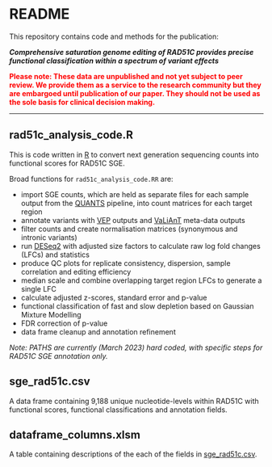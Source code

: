 # README

This repository contains code and methods for the publication:

***Comprehensive saturation genome editing of RAD51C provides precise functional classification within a spectrum of variant effects***

<span style="color: red;">**Please note: These data are unpublished and not yet subject to peer review. We provide them as a service to the research community but they are embargoed until publication of our paper. They should not be used as the sole basis for clinical decision making.**</span>

***

## rad51c_analysis_code.R

This is code written in [R](https://cran.r-project.org/) to convert next generation sequencing counts into functional scores for RAD51C SGE. 

Broad functions for `rad51c_analysis_code.RR` are:

* import SGE counts, which are held as separate files for each sample output from the [QUANTS](https://github.com/cancerit/QUANTS) pipeline, into count matrices for each target region
* annotate variants with [VEP](https://www.ensembl.org/info/docs/tools/vep/index.html) outputs and [VaLiAnT](https://github.com/cancerit/VaLiAnT) meta-data outputs
* filter counts and create normalisation matrices (synonymous and intronic variants)
* run [DESeq2](https://bioconductor.org/packages/release/bioc/html/DESeq2.html) with adjusted size factors to calculate raw log fold changes (LFCs) and statistics
* produce QC plots for replicate consistency, dispersion, sample correlation and editing efficiency
* median scale and combine overlapping target region LFCs to generate a single LFC
* calculate adjusted z-scores, standard error and p-value
* functional classification of fast and slow depletion based on Gaussian Mixture Modelling
* FDR correction of p-value
* data frame cleanup and annotation refinement

*Note: PATHS are currently (March 2023) hard coded, with specific steps for RAD51C SGE annotation only.*

## sge_rad51c.csv

A data frame containing 9,188 unique nucleotide-levels within RAD51C with functional scores, functional classifications and annotation fields.

## dataframe_columns.xlsm
A table containing descriptions of the each of the fields in [sge_rad51c.csv](sge_rad51c.csv).
